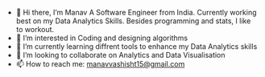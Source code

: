 - 👋 Hi there, I’m Manav
 A Software Engineer from India. Currently working best on my Data Analytics Skills. Besides programming and stats, I like to workout.
- 👀 I’m interested in Coding and designing algorithms
- 🌱 I’m currently learning diffrent tools to enhance my Data Analytics skills
- 💞️ I’m looking to collaborate on Analytics and Data Visualisation 
- 📫 How to reach me: manavvashisht15@gmail.com

<!---
Manav1997/Manav1997 is a ✨ special ✨ repository because its `README.md` (this file) appears on your GitHub profile.
You can click the Preview link to take a look at your changes.
--->
